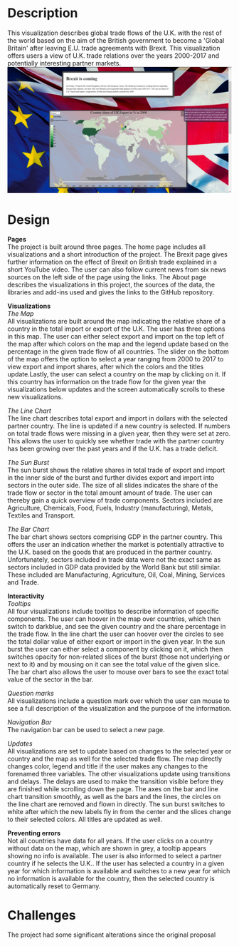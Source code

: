 # Description
This visualization describes global trade flows of the U.K. with the rest of the world based on the aim of the British government to become a 'Global Britain' after leaving E.U. trade agreements with Brexit. This visualization offers users a view of U.K. trade relations over the years 2000-2017 and potentially interesting partner markets.
![alt text](https://github.com/petersjanjaap/project/blob/master/Images/Index_p1.png)

# Design
**Pages**\
The project is built around three pages. The home page includes all visualizations and a short introduction of the project. The Brexit page gives further information on the effect of Brexit on British trade explained in a short YouTube video. The user can also follow current news from six news sources on the left side of the page using the links. The About page describes the visualizations in this project, the sources of the data, the libraries and add-ins used and gives the links to the GitHub repository. 

**Visualizations**\
_The Map_\
All visualizations are built around the map indicating the relative share of a country in the total import or export of the U.K. The user has three options in this map. The user can either select export and import on the top left of the map after which colors on the map and the legend update based on the percentage in the given trade flow of all countries. The slider on the bottom of the map offers the option to select a year ranging from 2000 to 2017 to view export and import shares, after which the colors and the titles update.Lastly, the user can select a country on the map by clicking on it. If this country has information on the trade flow for the given year the visualizations below updates and the screen automatically scrolls to these new visualizations.

_The Line Chart_\
The line chart describes total export and import in dollars with the selected partner country. The line is updated if a new country is selected. If numbers on total trade flows were missing in a given year, then they were set at zero. This allows the user to quickly see whether trade with the partner country has been growing over the past years and if the U.K. has a trade deficit.

_The Sun Burst_\
The sun burst shows the relative shares in total trade of export and import in the inner side of the burst and further divides export and import into sectors in the outer side. The size of all slides indicates the share of the trade flow or sector in the total amount amount of trade. The user can thereby gain a quick overview of trade components. Sectors included are Agriculture, Chemicals, Food, Fuels, Industry (manufacturing), Metals, Textiles and Transport.

_The Bar Chart_\
The bar chart shows sectors comprising GDP in the partner country. This offers the user an indication whether the market is potentially attractive to the U.K. based on the goods that are produced in the partner country. Unfortunately, sectors included in trade data were not the exact same as sectors included in GDP data provided by the World Bank but still similar. These included are Manufacturing, Agriculture, Oil, Coal, Mining, Services and Trade. 

**Interactivity**\
_Tooltips_\
All four visualizations include tooltips to describe information of specific components. The user can hoover in the map over countries, which then switch to darkblue, and see the given country and the share percentage in the trade flow. In the line chart the user can hoover over the circles to see the total dollar value of either export or import in the given year. In the sun burst the user can either select a component by clicking on it, which then switches opacity for non-related slices of the burst (those not underlying or next to it) and by mousing on it can see the total value of the given slice. The bar chart also allows the user to mouse over bars to see the exact total value of the sector in the bar.

_Question marks_\
All visualizations include a question mark over which the user can mouse to see a full description of the visualization and the purpose of the information.

_Navigation Bar_\
The navigation bar can be used to select a new page.

_Updates_\
All visualizations are set to update based on changes to the selected year or country and the map as well for the selected trade flow. The map directly changes color, legend and title if the user makes any changes to the forenamed three variables. The other visualizations update using transitions and delays. The delays are used to make the transition visible before they are finished while scrolling down the page. The axes on the bar and line chart transition smoothly, as well as the bars and the lines, the circles on the line chart are removed and flown in directly. The sun burst switches to white after which the new labels fly in from the center and the slices change to their selected colors. All titles are updated as well.

**Preventing errors**\
Not all countries have data for all years. If the user clicks on a country without data on the map, which are shown in grey, a tooltip appears showing no info is available. The user is also informed to select a partner country if he selects the U.K.. If the user has selected a country in a given year for which information is available and switches to a new year for which no information is available for the country, then the selected country is automatically reset to Germany.

# Challenges
The project had some significant alterations since the original proposal
